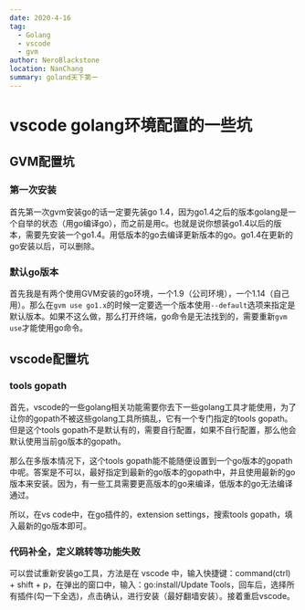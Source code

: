 ```yaml
---
date: 2020-4-16
tag: 
  - Golang
  - vscode
  - gvm
author: NeroBlackstone
location: NanChang
summary: goland天下第一
---
```


# vscode golang环境配置的一些坑

## GVM配置坑

### 第一次安装

首先第一次gvm安装go的话一定要先装go 1.4，因为go1.4之后的版本golang是一个自举的状态（用go编译go），而之前是用c。也就是说你想装go1.4以后的版本，需要先安装一个go1.4。用低版本的go去编译更新版本的go。go1.4在更新的go安装以后，可以删除。

### 默认go版本

首先我是有两个使用GVM安装的go环境，一个1.9（公司环境），一个1.14（自己用）。那么在`gvm use go1.x`的时候一定要选一个版本使用`--default`选项来指定是默认版本。如果不这么做，那么打开终端，go命令是无法找到的，需要重新`gvm use`才能使用go命令。

## vscode配置坑

### tools gopath

首先，vscode的一些golang相关功能需要你去下一些golang工具才能使用，为了让你的gopath不被这些golang工具所搞乱，它有一个专门指定的tools gopath。但是这个tools gopath不是默认有的，需要自行配置，如果不自行配置，那么他会默认使用当前go版本的gopath。

那么在多版本情况下，这个tools gopath能不能随便设置到一个go版本的gopath中呢。答案是不可以，最好指定到最新的go版本的gopath中，并且使用最新的go版本来安装。因为，有一些工具需要更高版本的go来编译，低版本的go无法编译通过。

所以，在vs code中，在go插件的，extension settings，搜索tools gopath，填入最新的go版本即可。

### 代码补全，定义跳转等功能失败

可以尝试重新安装go工具，方法是在 vscode 中，输入快捷键：command(ctrl) + shift + p，在弹出的窗口中，输入：go:install/Update Tools，回车后，选择所有插件(勾一下全选)，点击确认，进行安装（最好翻墙安装）。接着重启vscode。